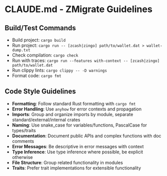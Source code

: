 # CLAUDE.md - ZMigrate Guidelines

## Build/Test Commands
- Build project: `cargo build`
- Run project: `cargo run -- [zcash|zingo] path/to/wallet.dat > wallet-dump.txt`
- Check compilation: `cargo check`
- Run with traces: `cargo run --features with-context -- [zcash|zingo] path/to/wallet.dat`
- Run clippy lints: `cargo clippy -- -D warnings`
- Format code: `cargo fmt`

## Code Style Guidelines
- **Formatting**: Follow standard Rust formatting with `cargo fmt`
- **Error Handling**: Use `anyhow` for error contexts and propagation
- **Imports**: Group and organize imports by module, separate standard/external/internal crates
- **Naming**: Use snake_case for variables/functions, PascalCase for types/traits
- **Documentation**: Document public APIs and complex functions with doc comments
- **Error Messages**: Be descriptive in error messages with context
- **Type Inference**: Use type inference where possible, be explicit otherwise
- **File Structure**: Group related functionality in modules
- **Traits**: Prefer trait implementations for extensible functionality